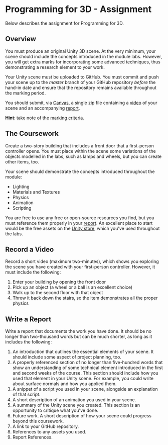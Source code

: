 # Programming for 3D - Assignment

Below describes the assignment for Programming for 3D.

## Overview  

You must produce an original Unity 3D scene. At the very minimum, your scene should include the concepts introduced in the module labs. However, you will get extra marks for incorporating some advanced techniques, thus demonstrating a research element to your work.

Your Unity scene must be uploaded to GitHub. You must commit and push your scene up to the _master_ branch of your GitHub repository _before_ the hand-in date and ensure that the repository remains available throughout the marking period.

You should submit, via [Canvas](https://canvas.sussex.ac.uk/courses/13036), a single zip file containing a [video](#record-a-video) of your scene and an accompanying [report](#write-a-report).

**Hint**: take note of the [marking criteria](./markingCriteria.md).

## The Coursework

Create a two-story building that includes a front door that a first-person controller opens. You must place within the scene some variations of the objects modelled in the labs, such as lamps and wheels, but you can create other items, too.

Your scene should demonstrate the concepts introduced throughout the module:

+ Lighting
+ Materials and Textures
+ Physics
+ Animation
+ Scripting

You are free to use any free or open-source resources you find, but you must reference them properly in your [report](#write-a-report). An excellent place to start would be the free assets on the [Unity store](https://assetstore.unity.com/), which you've used throughout the labs.

## Record a Video

Record a short video (maximum two-minutes), which shows you exploring the scene you have created with your first-person controller. However, it must include the following:

1. Enter your building by opening the front door
2. Pick up an object (a wheel or a ball is an excellent choice)
3. Walk up to the second floor with that object
4. Throw it back down the stairs, so the item demonstrates all the proper physics

## Write a Report

Write a report that documents the work you have done. It should be no longer than two-thousand words but can be much shorter, as long as it includes the following:

1. An introduction that outlines the essential elements of your scene. It should include some aspect of project planning, too.
2. A properly referenced section of no longer than five-hundred words that show an understanding of some technical element introduced in the first and second weeks of the course. This section should include how you used that element in your Unity scene. For example, you could write about surface normals and how you applied them.
3. A  snippet of a script you used in your scene, alongside an explanation of that script.
4. A short description of an animation you used in your scene.
5. A summary of the Unity scene you created. This section is an opportunity to critique what you've done.
6. Future work. A short description of how your scene could progress beyond this coursework.  
7. A link to your GitHub repository.
8. References to any assets you used.
9. Report References.
